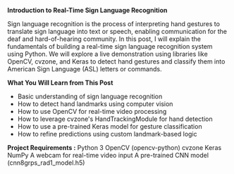**Introduction to Real-Time Sign Language Recognition**

Sign language recognition is the process of interpreting hand gestures to translate sign language into text or speech, enabling communication for the deaf and hard-of-hearing community. In this post, I will explain the fundamentals of building a real-time sign language recognition system using Python. We will explore a live demonstration using libraries like OpenCV, cvzone, and Keras to detect hand gestures and classify them into American Sign Language (ASL) letters or commands.

**What You Will Learn from This Post**

- Basic understanding of sign language recognition
- How to detect hand landmarks using computer vision
- How to use OpenCV for real-time video processing
- How to leverage cvzone's HandTrackingModule for hand detection
- How to use a pre-trained Keras model for gesture classification
- How to refine predictions using custom landmark-based logic

**Project Requirements :**
Python 3
OpenCV (opencv-python)
cvzone
Keras
NumPy
A webcam for real-time video input
A pre-trained CNN model (cnn8grps_rad1_model.h5)
